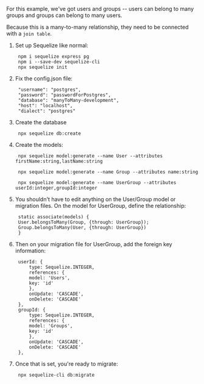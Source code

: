 For this example, we've got users and groups -- users can belong to many groups and groups can belong to many users. 

Because this is a many-to-many relationship, they need to be connected with a `join table`.

1. Set up Sequelize like normal: 

        npm i sequelize express pg
        npm i --save-dev sequelize-cli
        npx sequelize init

2. Fix the config.json file: 

        "username": "postgres",
        "password": "passwordForPostgres",
        "database": "manyToMany-development",
        "host": "localhost",
        "dialect": "postgres"

3. Create the database

        npx sequelize db:create

4. Create the models: 

        npx sequelize model:generate --name User --attributes firstName:string,lastName:string

        npx sequelize model:generate --name Group --attributes name:string

        npx sequelize model:generate --name UserGroup --attributes userId:integer,groupId:integer

5. You shouldn't have to edit anything on the User/Group model or migration files. On the model for UserGroup, define the relationship:

        static associate(models) {
        User.belongsToMany(Group, {through: UserGroup});
        Group.belongsToMany(User, {through: UserGroup})
        }

6. Then on your migration file for UserGroup, add the foreign key information: 

        userId: {
            type: Sequelize.INTEGER,
            references: {
            model: 'Users',
            key: 'id'
            },
            onUpdate: 'CASCADE',
            onDelete: 'CASCADE'
        },
        groupId: {
            type: Sequelize.INTEGER,
            references: {
            model: 'Groups',
            key: 'id'
            },
            onUpdate: 'CASCADE',
            onDelete: 'CASCADE'
        },

7. Once that is set, you're ready to migrate: 

        npx sequelize-cli db:migrate


